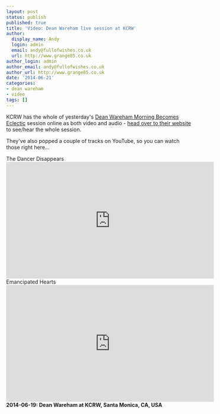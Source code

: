 ```yaml
---
layout: post
status: publish
published: true
title: 'Video: Dean Wareham live session at KCRW'
author:
  display_name: Andy
  login: admin
  email: andy@fullofwishes.co.uk
  url: http://www.grange85.co.uk
author_login: admin
author_email: andy@fullofwishes.co.uk
author_url: http://www.grange85.co.uk
date: '2014-06-21'
categories:
- dean wareham
- video
tags: []
---
```

<p>KCRW has the whole of yesterday's <a href="http://www.kcrw.com/music/shows/morning-becomes-eclectic/dean-wareham">Dean Wareham Morning Becomes Eclectic</a> session online as both video and audio - <a href="http://www.kcrw.com/music/shows/morning-becomes-eclectic/dean-wareham">head over to their website</a> to see/hear the whole session. </p>
<p>They've also popped a couple of tracks on YouTube, so you can watch those right here...</p>
<p>The Dancer Disappears<br />
<iframe width="560" height="315" src="https://www.youtube.com/embed/3f-WsWnChnU<br />" frameborder="0" allowfullscreen></iframe>
Emancipated Hearts<br />
<iframe width="560" height="315" src="https://www.youtube.com/embed/Wsu8Ic7YoJo<br />" frameborder="0" allowfullscreen></iframe>
<strong>2014-06-19: Dean Wareham at KCRW, Santa Monica, CA, USA</strong></p>
